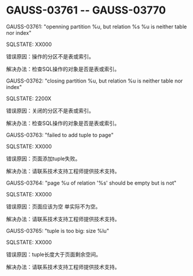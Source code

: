 # GAUSS-03761 -- GAUSS-03770<a name="ZH-CN_TOPIC_0302073640"></a>

GAUSS-03761: "openning partition %u, but relation %s %u is neither table nor index"

SQLSTATE: XX000

错误原因：操作的分区不是表或索引。

解决办法：检查SQL操作的对象是否是表或索引。

GAUSS-03762: "closing partition %u, but relation %u is neither table nor index"

SQLSTATE: 2200X

错误原因：关闭的分区不是表或索引。

解决办法：检查SQL操作的对象是否是表或索引。

GAUSS-03763: "failed to add tuple to page"

SQLSTATE: XX000

错误原因：页面添加tuple失败。

解决办法：请联系技术支持工程师提供技术支持。

GAUSS-03764: "page %u of relation '%s' should be empty but is not"

SQLSTATE: XX000

错误原因：页面应该为空 单实际不为空。

解决办法：请联系技术支持工程师提供技术支持。

GAUSS-03765: "tuple is too big: size %lu"

SQLSTATE: XX000

错误原因：tuple长度大于页面剩余空间。

解决办法：请联系技术支持工程师提供技术支持。

